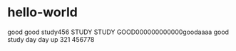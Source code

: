 # hello-world
good good study456
STUDY STUDY GOOD000000000000goodaaaa good study
day  day up
321
456778




